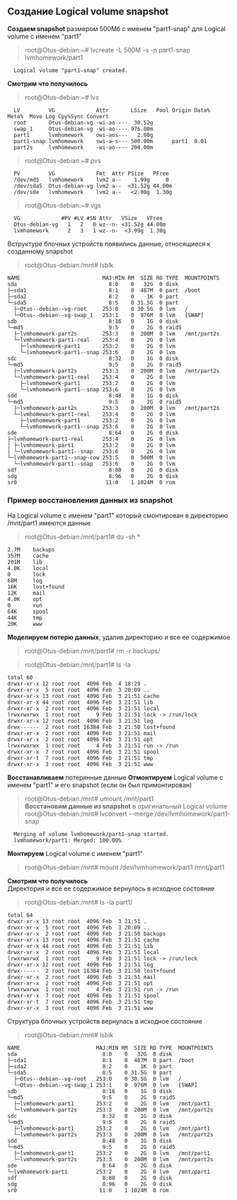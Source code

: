 ## Создание Logical volume snapshot
**Создаем snapshot** размером 500Мб с именем "part1-snap" для Logical volume с именем "part1"  
> root@Otus-debian:~# lvcreate -L 500M -s -n part1-snap lvmhomework/part1
```
  Logical volume "part1-snap" created.
```
**Смотрим что получилось**  
> root@Otus-debian:~# lvs
```
  LV         VG             Attr       LSize   Pool Origin Data%  Meta%  Move Log Cpy%Sync Convert
  root       Otus-debian-vg -wi-ao----  30.52g
  swap_1     Otus-debian-vg -wi-ao---- 976.00m
  part1      lvmhomework    owi-aos---   2.00g
  part1-snap lvmhomework    swi-a-s--- 500.00m      part1  0.01
  part2s     lvmhomework    -wi-ao---- 200.00m
```
> root@Otus-debian:~# pvs
```
  PV         VG             Fmt  Attr PSize   PFree
  /dev/md5   lvmhomework    lvm2 a--    1.99g     0
  /dev/sda5  Otus-debian-vg lvm2 a--  <31.52g 44.00m
  /dev/sde   lvmhomework    lvm2 a--   <2.00g  1.30g
```
> root@Otus-debian:~# vgs
```
  VG             #PV #LV #SN Attr   VSize   VFree
  Otus-debian-vg   1   2   0 wz--n- <31.52g 44.00m
  lvmhomework      2   3   1 wz--n-  <3.99g  1.30g
```
Вструктуре блочных устройств появились данные, относящиеся к созданному snapshot  
> root@Otus-debian:/mnt# lsblk
```
NAME                          MAJ:MIN RM  SIZE RO TYPE  MOUNTPOINTS
sda                             8:0    0   32G  0 disk
├─sda1                          8:1    0  487M  0 part  /boot
├─sda2                          8:2    0    1K  0 part
└─sda5                          8:5    0 31.5G  0 part
  ├─Otus--debian--vg-root     253:0    0 30.5G  0 lvm   /
  └─Otus--debian--vg-swap_1   253:1    0  976M  0 lvm   [SWAP]
sdb                             8:16   0    1G  0 disk
└─md5                           9:5    0    2G  0 raid5
  ├─lvmhomework-part2s        253:3    0  200M  0 lvm   /mnt/part2s
  └─lvmhomework-part1-real    253:4    0    2G  0 lvm
    ├─lvmhomework-part1       253:2    0    2G  0 lvm
    └─lvmhomework-part1--snap 253:6    0    2G  0 lvm
sdc                             8:32   0    1G  0 disk
└─md5                           9:5    0    2G  0 raid5
  ├─lvmhomework-part2s        253:3    0  200M  0 lvm   /mnt/part2s
  └─lvmhomework-part1-real    253:4    0    2G  0 lvm
    ├─lvmhomework-part1       253:2    0    2G  0 lvm
    └─lvmhomework-part1--snap 253:6    0    2G  0 lvm
sdd                             8:48   0    1G  0 disk
└─md5                           9:5    0    2G  0 raid5
  ├─lvmhomework-part2s        253:3    0  200M  0 lvm   /mnt/part2s
  └─lvmhomework-part1-real    253:4    0    2G  0 lvm
    ├─lvmhomework-part1       253:2    0    2G  0 lvm
    └─lvmhomework-part1--snap 253:6    0    2G  0 lvm
sde                             8:64   0    2G  0 disk
├─lvmhomework-part1-real      253:4    0    2G  0 lvm
│ ├─lvmhomework-part1         253:2    0    2G  0 lvm
│ └─lvmhomework-part1--snap   253:6    0    2G  0 lvm
└─lvmhomework-part1--snap-cow 253:5    0  500M  0 lvm
  └─lvmhomework-part1--snap   253:6    0    2G  0 lvm
sdf                             8:80   0    2G  0 disk
sdg                             8:96   0    2G  0 disk
sr0                            11:0    1 1024M  0 rom
```

### Пример восстановления данных из snapshot

На Logical volume с именем "part1" который смонтирован в директорию /mnt/part1 имеются данные  
> root@Otus-debian:/mnt/part1# du -sh *
```
2.7M    backups
357M    cache
201M    lib
4.0K    local
0       lock
68M     log
16K     lost+found
12K     mail
4.0K    opt
0       run
64K     spool
44K     tmp
20K     www
```
**Моделируем потерю данных**, удалив директорию и все ее содержимое
>root@Otus-debian:/mnt/part1# rm -r backups/  

> root@Otus-debian:/mnt/part1# ls -la  
```
total 60
drwxr-xr-x 12 root root  4096 Feb  4 18:29 .
drwxr-xr-x  5 root root  4096 Feb  3 20:09 ..
drwxr-xr-x 13 root root  4096 Feb  3 21:51 cache
drwxr-xr-x 44 root root  4096 Feb  3 21:51 lib
drwxr-xr-x  2 root root  4096 Feb  3 21:51 local
lrwxrwxrwx  1 root root     9 Feb  3 21:51 lock -> /run/lock
drwxr-xr-x 12 root root  4096 Feb  3 21:51 log
drwx------  2 root root 16384 Feb  3 21:50 lost+found
drwxr-xr-x  2 root root  4096 Feb  3 21:51 mail
drwxr-xr-x  2 root root  4096 Feb  3 21:51 opt
lrwxrwxrwx  1 root root     4 Feb  3 21:51 run -> /run
drwxr-xr-x  7 root root  4096 Feb  3 21:51 spool
drwxr-xr-t  7 root root  4096 Feb  3 21:51 tmp
drwxr-xr-x  3 root root  4096 Feb  3 21:51 www
```
**Восстанавливаем** потерянные данные
**Отмонтируем** Logical volume с именем "part1" и его snapshot (если он был примонтирован)
> root@Otus-debian:/mnt# umount /mnt/part1  
**Восстановим данные из snapshot** в оригинальный Logical volume
> root@Otus-debian:/mnt# lvconvert --merge /dev/lvmhomework/part1-snap
```
  Merging of volume lvmhomework/part1-snap started.
  lvmhomework/part1: Merged: 100.00%
```
**Монтируем** Logical volume с именем "part1"
> root@Otus-debian:/mnt# mount /dev/lvmhomework/part1 /mnt/part1  

**Смотрим что получилось**  
Директория и все ее содержимое вернулось в исходное состояние  
> root@Otus-debian:/mnt# ls -la part1/
```
total 64
drwxr-xr-x 13 root root  4096 Feb  3 21:51 .
drwxr-xr-x  5 root root  4096 Feb  3 20:09 ..
drwxr-xr-x  2 root root  4096 Feb  3 21:50 backups
drwxr-xr-x 13 root root  4096 Feb  3 21:51 cache
drwxr-xr-x 44 root root  4096 Feb  3 21:51 lib
drwxr-xr-x  2 root root  4096 Feb  3 21:51 local
lrwxrwxrwx  1 root root     9 Feb  3 21:51 lock -> /run/lock
drwxr-xr-x 12 root root  4096 Feb  3 21:51 log
drwx------  2 root root 16384 Feb  3 21:50 lost+found
drwxr-xr-x  2 root root  4096 Feb  3 21:51 mail
drwxr-xr-x  2 root root  4096 Feb  3 21:51 opt
lrwxrwxrwx  1 root root     4 Feb  3 21:51 run -> /run
drwxr-xr-x  7 root root  4096 Feb  3 21:51 spool
drwxr-xr-t  7 root root  4096 Feb  3 21:51 tmp
drwxr-xr-x  3 root root  4096 Feb  3 21:51 www
```

Структура блочных устройств вернулась в исходное состояние
> root@Otus-debian:/mnt# lsblk
```
NAME                        MAJ:MIN RM  SIZE RO TYPE  MOUNTPOINTS
sda                           8:0    0   32G  0 disk
├─sda1                        8:1    0  487M  0 part  /boot
├─sda2                        8:2    0    1K  0 part
└─sda5                        8:5    0 31.5G  0 part
  ├─Otus--debian--vg-root   253:0    0 30.5G  0 lvm   /
  └─Otus--debian--vg-swap_1 253:1    0  976M  0 lvm   [SWAP]
sdb                           8:16   0    1G  0 disk
└─md5                         9:5    0    2G  0 raid5
  ├─lvmhomework-part1       253:2    0    2G  0 lvm   /mnt/part1
  └─lvmhomework-part2s      253:3    0  200M  0 lvm   /mnt/part2s
sdc                           8:32   0    1G  0 disk
└─md5                         9:5    0    2G  0 raid5
  ├─lvmhomework-part1       253:2    0    2G  0 lvm   /mnt/part1
  └─lvmhomework-part2s      253:3    0  200M  0 lvm   /mnt/part2s
sdd                           8:48   0    1G  0 disk
└─md5                         9:5    0    2G  0 raid5
  ├─lvmhomework-part1       253:2    0    2G  0 lvm   /mnt/part1
  └─lvmhomework-part2s      253:3    0  200M  0 lvm   /mnt/part2s
sde                           8:64   0    2G  0 disk
└─lvmhomework-part1         253:2    0    2G  0 lvm   /mnt/part1
sdf                           8:80   0    2G  0 disk
sdg                           8:96   0    2G  0 disk
sr0                          11:0    1 1024M  0 rom
```